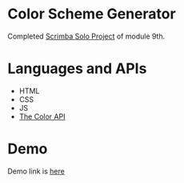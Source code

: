 # Color Scheme Generator
Completed [Scrimba Solo Project](https://scrimba.com/learn/frontend/solo-project-color-scheme-generator-co73343ea8c93c5d396d7ac67) of module 9th. 

# Languages and APIs
- HTML
- CSS
- JS
- [The Color API](https://www.thecolorapi.com/)

# Demo
Demo link is [here](https://color-scheme-generator56.netlify.app/) 

